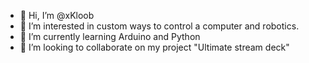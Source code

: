 - 👋 Hi, I’m @xKloob
- 👀 I’m interested in custom ways to control a computer and robotics.
- 🌱 I’m currently learning Arduino and Python
- 💞️ I’m looking to collaborate on my project "Ultimate stream deck"


<!---
xKloob/xKloob is a ✨ special ✨ repository because its `README.md` (this file) appears on your GitHub profile.
You can click the Preview link to take a look at your changes.
--->
